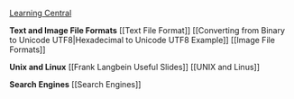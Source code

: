 
[Learning Central](https://learningcentral.cf.ac.uk/ultra/courses/_417219_1/outline)

**Text and Image File Formats**
[[Text File Format]]
	[[Converting from Binary to Unicode UTF8|Hexadecimal to Unicode UTF8 Example]]
[[Image File Formats]]

**Unix and Linux**
[[Frank Langbein Useful Slides]]
[[UNIX and Linus]]

**Search Engines**
[[Search Engines]]

